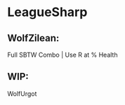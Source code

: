 LeagueSharp
===========

WolfZilean:
-----------
Full SBTW Combo | Use R at % Health

WIP:
----
WolfUrgot
